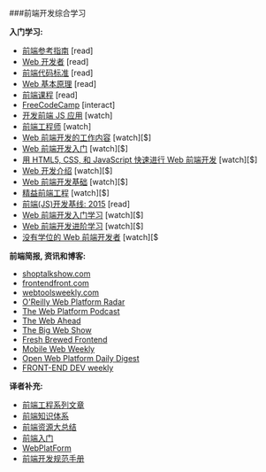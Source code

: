 ###前端开发综合学习

**入门学习:**

* [前端参考指南](https://github.com/bendc/frontend-guidelines) [read]
* [Web 开发者](http://www.yellowshoe.com.au/standards) [read]
* [前端代码标准](http://isobar-idev.github.io/code-standards/) [read]
* [Web 基本原理](https://developers.google.com/web/fundamentals) [read]
* [前端课程](https://gist.github.com/stevekinney/03027e71aac341af14a2) [read]
* [FreeCodeCamp](http://freecodecamp.com/) [interact]
* [开发前端 JS 应用](https://www.youtube.com/watch?v=q4zEGkjTBFA) [watch]
* [前端工程师](https://www.youtube.com/watch?v=Lsg84NtJbmI) [watch]
* [Web 前端开发的工作内容](http://www.pluralsight.com/courses/front-end-web-development-career-kickstart) [watch][$]
* [Web 前端开发入门](http://www.pluralsight.com/courses/front-end-web-development-get-started) [watch][$]
* [用 HTML5, CSS, 和 JavaScript 快速进行 Web 前端开发](http://www.pluralsight.com/courses/front-end-web-app-html5-javascript-css) [watch][$]
* [Web 开发介绍](https://frontendmasters.com/courses/web-development/) [watch][$]
* [Web 前端开发基础](https://www.udemy.com/foundations-of-front-end-development/) [watch][$]
* [精益前端工程](https://frontendmasters.com/courses/lean-front-end-engineering/) [watch][$]
* [前端(JS)开发基线: 2015](http://rmurphey.com/blog/2015/03/23/a-baseline-for-front-end-developers-2015/) [read]
* [Web 前端开发入门学习](https://teamtreehouse.com/tracks/front-end-web-development) [watch][$]
* [Web 前端开发进阶学习](https://mijingo.com/products/bundles/front-end-dev-mastery/) [watch][$]
* [没有学位的 Web 前端开发者](https://www.udacity.com/course/front-end-web-developer-nanodegree--nd001) [watch][$

**前端简报, 资讯和博客:**

* [shoptalkshow.com](http://shoptalkshow.com/)
* [frontendfront.com](http://frontendfront.com/)
* [webtoolsweekly.com](http://webtoolsweekly.com/)
* [O'Reilly Web Platform Radar](http://radar.oreilly.com/web-platform)
* [The Web Platform Podcast](http://thewebplatform.libsyn.com/)
* [The Web Ahead](http://thewebahead.net/)
* [The Big Web Show](http://5by5.tv/bigwebshow)
* [Fresh Brewed Frontend](https://freshbrewed.co/frontend/)
* [Mobile Web Weekly](http://mobilewebweekly.co/)
* [Open Web Platform Daily Digest](http://webplatformdaily.org/)
* [FRONT-END DEV weekly](http://frontenddevweekly.com/)

**译者补充:**

* [前端工程系列文章](https://github.com/fouber/blog/issues/10)
* [前端知识体系](http://qianduanfan.com/index.php/topic/show/231)
* [前端资源大总结](http://qianduanfan.com/index.php/topic/show/234)
* [前端入门](https://github.com/qiu-deqing/FE-learning)
* [WebPlatForm](http://www.webplatform.org/)
* [前端开发规范手册](http://zhibimo.com/read/Ashu/front-end-style-guide/)
